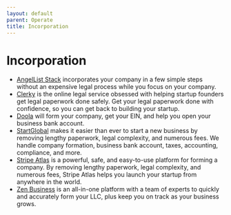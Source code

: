 ```yaml
---
layout: default
parent: Operate
title: Incorporation
---
```


# Incorporation

- [AngelList Stack](https://www.angellist.com/stack-inc) incorporates your company in a few simple steps without an expensive legal process while you focus on your company.
- [Clerky](https://www.clerky.com) is the online legal service obsessed with helping startup founders get legal paperwork done safely. Get your legal paperwork done with confidence, so you can get back to building your startup.
- [Doola](https://www.doola.com) will form your company, get your EIN, and help you open your business bank account.
- [StartGlobal](https://startglobal.co) makes it easier than ever to start a new business by removing lengthy paperwork, legal complexity, and numerous fees. We handle company formation, business bank account, taxes, accounting, compliance, and more.
- [Stripe Atlas](https://stripe.com/atlas) is a powerful, safe, and easy-to-use platform for forming a company. By removing lengthy paperwork, legal complexity, and numerous fees, Stripe Atlas helps you launch your startup from anywhere in the world.
- [Zen Business](https://www.zenbusiness.com) is an all-in-one platform with a team of experts to quickly and accurately form your LLC, plus keep you on track as your business grows.